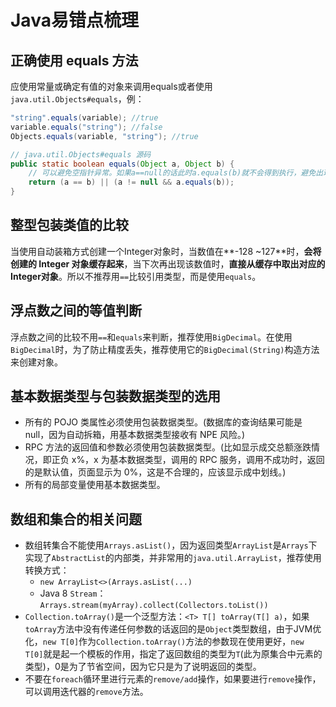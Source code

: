 # Java易错点梳理

## 正确使用 equals 方法
应使用常量或确定有值的对象来调用equals或者使用`java.util.Objects#equals`，例：
```java
"string".equals(variable); //true
variable.equals("string"); //false
Objects.equals(variable, "string"); //true

// java.util.Objects#equals 源码
public static boolean equals(Object a, Object b) {
    // 可以避免空指针异常。如果a==null的话此时a.equals(b)就不会得到执行，避免出现空指针异常。
    return (a == b) || (a != null && a.equals(b));
}
```

## 整型包装类值的比较
当使用自动装箱方式创建一个Integer对象时，当数值在**-128 ~127**时，**会将创建的 Integer 对象缓存起来**，当下次再出现该数值时，**直接从缓存中取出对应的Integer对象**。所以不推荐用`==`比较引用类型，而是使用`equals`。

## 浮点数之间的等值判断
浮点数之间的比较不用`==`和`equals`来判断，推荐使用`BigDecimal`。在使用`BigDecimal`时，为了防止精度丢失，推荐使用它的`BigDecimal(String)`构造方法来创建对象。

## 基本数据类型与包装数据类型的选用

- 所有的 POJO 类属性必须使用包装数据类型。(数据库的查询结果可能是 null，因为自动拆箱，用基本数据类型接收有 NPE 风险。)
- RPC 方法的返回值和参数必须使用包装数据类型。(比如显示成交总额涨跌情况，即正负 x%，x 为基本数据类型，调用的 RPC 服务，调用不成功时，返回的是默认值，页面显示为 0%，这是不合理的，应该显示成中划线。)
- 所有的局部变量使用基本数据类型。

## 数组和集合的相关问题

- 数组转集合不能使用`Arrays.asList()`，因为返回类型`ArrayList`是`Arrays`下实现了`AbstractList`的内部类，并非常用的`java.util.ArrayList`，推荐使用转换方式：
    - `new ArrayList<>(Arrays.asList(...)`
    - Java 8 `Stream`：`Arrays.stream(myArray).collect(Collectors.toList())`
- `Collection.toArray()`是一个泛型方法：`<T> T[] toArray(T[] a)`，如果`toArray`方法中没有传递任何参数的话返回的是`Object`类型数组，由于JVM优化，`new T[0]`作为`Collection.toArray()`方法的参数现在使用更好，`new T[0]`就是起一个模板的作用，指定了返回数组的类型为`T`(此为原集合中元素的类型)，0是为了节省空间，因为它只是为了说明返回的类型。
- 不要在`foreach`循环里进行元素的`remove/add`操作，如果要进行`remove`操作，可以调用迭代器的`remove`方法。